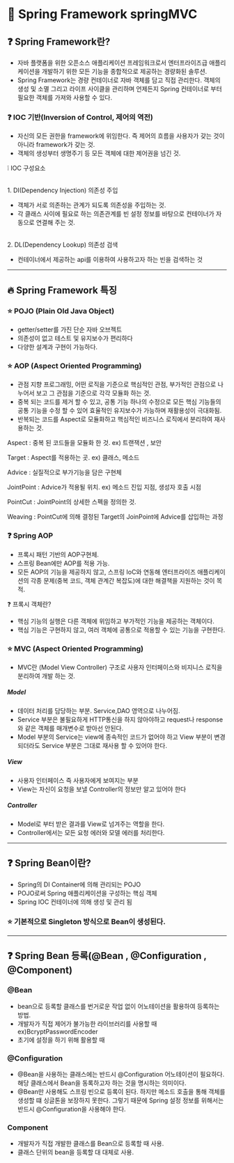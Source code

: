 # :baby_chick: Spring Framework springMVC


## :question: Spring Framework란?

- 자바 플랫폼을 위한 오픈소스 애플리케이션 프레임워크로서 엔터프라이즈급 애플리케이션을 개발하기 위한 모든 기능을 종합적으로 제공하는 경량화된 솔루션.
- Spring Framework는 경량 컨테이너로 자바 객체를 담고 직접 관리한다. 객체의 생성 및 소멸 그리고 라이프 사이클을 관리하며 언제든지 Spring 컨테이너로 부터 필요한 객체를 가져와 사용할 수 있다.

### :question: IOC 기반(Inversion of Control, 제어의 역전)

- 자신의 모든 권한을 framework에 위임한다. 즉 제어의 흐름을 사용자가 갖는 것이 아니라 framework가 갖는 것.
- 객체의 생성부터 생명주기 등 모든 객체에 대한 제어권을 넘긴 것.

:grey_exclamation: IOC 구성요소

<br> 1. DI(Dependency Injection) 의존성 주입 </br>

- 객체가 서로 의존하는 관계가 되도록 의존성을 주입하는 것.
- 각 클래스 사이에 필요로 하는 의존관계를 빈 설정 정보를 바탕으로 컨테이너가 자동으로 연결해 주는 것.

<br> 2. DL(Dependency Lookup) 의존성 검색 </br>

- 컨테이너에서 제공하는 api를 이용하여 사용하고자 하는 빈을 검색하는 것


<hr>


## :fire: Spring Framework 특징

### :star: POJO (Plain Old Java Object)

- getter/setter를 가진 단순 자바 오브젝트
- 의존성이 없고 테스트 및 유지보수가 편리하다
- 다양한 설계과 구현이 가능하다.

### :star: AOP (Aspect Oriented Programming)

- 관점 지향 프로그래밍, 어떤 로직을 기준으로 핵심적인 관점, 부가적인 관점으로 나누어서 보고 그 관점을 기준으로 각각 모듈화 하는 것.
- 중복 되는 코드를 제거 할 수 있고, 공통 기능 하나의 수정으로 모든 핵심 기능들의 공통 기능을 수정 할 수 있어 효율적인 유지보수가 가능하며 재활용성이 극대화됨.
- 반복되는 코드를 Aspect로 모듈화하고 핵심적인 비즈니스 로직에서 분리하여 재사용하는 것.

 Aspect : 중복 된 코드들을 모듈화 한 것. ex) 트랜잭션 , 보안
 
 Target : Aspect를 적용하는 곳. ex) 클래스, 메소드
 
 Advice : 실질적으로 부가기능을 담은 구현체
 
 JointPoint : Advice가 적용될 위치. ex) 메소드 진입 지점, 생성자 호출 시점
 
 PointCut : JointPoint의 상세한 스펙을 정의한 것. 
 
 Weaving : PointCut에 의해 결정된 Target의 JoinPoint에 Advice를 삽입하는 과정
 
 ### :question: Spring AOP
 
 - 프록시 패턴 기반의 AOP구현체.
 - 스프링 Bean에만 AOP를 적용 가능.
 - 모든 AOP의 기능을 제공하지 않고, 스프링 IoC와 연동해 엔터프라이즈 애플리케이션의 각종 문제(중복 코드, 객체 관계간 복잡도)에 대한 해결책을 지원하는 것이 목적.
 
 :question: 프록시 객체란?
 
 - 핵심 기능의 실행은 다른 객체에 위임하고 부가적인 기능을 제공하는 객체이다.
 - 핵심 기능은 구현하지 않고, 여러 객체에 공통으로 적용할 수 있는 기능을 구현한다.


### :star: MVC (Aspect Oriented Programming)
 
 - MVC란 (Model View Controller) 구조로 사용자 인터페이스와 비지니스 로직을 분리하여 개발 하는 것.

##### Model
- 데이터 처리를 담당하는 부분. Service,DAO 영역으로 나누어짐.
- Service 부분은 불필요하게 HTTP통신을 하지 않아야하고 request나 response와 같은 객체를 매개변수로 받아선 안된다.
- Model 부분의 Service는 view에 종속적인 코드가 없어야 하고 View 부분이 변경되더라도 Service 부분은 그대로 재사용 할 수 있어야 한다.

##### View
- 사용자 인터페이스 즉 사용자에게 보여지는 부분
- View는 자신이 요청을 보낼 Controller의 정보만 알고 있어야 한다

##### Controller
- Model로 부터 받은 결과를 View로 넘겨주는 역할을 한다.
- Controller에서는 모든 요청 에러와 모델 에러를 처리한다.


<hr/>

## :question: Spring Bean이란?

- Spring의 DI Container에 의해 관리되는 POJO
- POJO로써 Spring 애플리케이션을 구성하는 핵심 객체
- Spring IOC 컨테이너에 의해 생성 및 관리 됨

### :star: 기본적으로 Singleton 방식으로 Bean이 생성된다.

<hr/>

## :question: Spring Bean 등록(@Bean , @Configuration , @Component)

### @Bean
- bean으로 등록할 클래스를 번거로운 작업 없이 어노테이션을 활용하여 등록하는 방법.
- 개발자가 직접 제어가 불가능한 라이브러리를 사용할 때 ex)BcryptPasswordEncoder
- 초기에 설정을 하기 위해 활용할 때

### @Configuration
- @Bean을 사용하는 클래스에는 반드시 @Configuration 어노테이션이 필요하다. 해당 클래스에서 Bean을 동록하고자 하는 것을 명시하는 의미이다.
- @Bean만 사용해도 스프링 빈으로 등록이 된다. 하지만 메소드 호출을 통해 객체를 생성할 떄 싱글톤을 보장하지 못한다. 그렇기 때문에 Spring 설정 정보를 위해서는 반드시 @Configuration을 사용해야 한다.

### Component
- 개발자가 직접 개발한 클래스를 Bean으로 등록할 때 사용.
- 클래스 단위의 bean을 등록할 대 대체로 사용.
